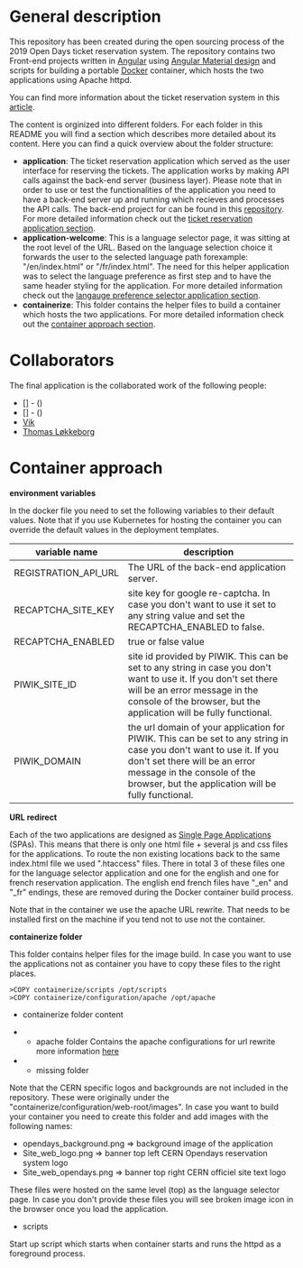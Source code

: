 # General description

This repository has been created during the open sourcing process of the 2019 Open Days ticket reservation system. The repository contains two Front-end projects written in [Angular](https://angular.io/) using [Angular Material design](https://material.angular.io/) and scripts for building a portable [Docker](https://www.docker.com/) container, which hosts the two applications using Apache httpd. 

You can find more information about the ticket reservation system in this [article](https://db-blog.web.cern.ch/blog/viktor-kozlovszky/2019-10-open-days-reservation-systems-high-level-overview-2019).

The content is orginized into different folders. For each folder in this README you will find a section which describes more detailed about its content. Here you can find a quick overview about the folder structure:
* **application**: The ticket reservation application which served as the user interface for reserving the tickets. The application works by making API calls against the back-end server (business layer). Please note that in order to use or test the functionalities of the application you need to have a back-end server up and running which recieves and processes the API calls. The back-end project for can be found in this [repository](). For more detailed information check out the [ticket reservation application section](#Ticket-reservation-application).
* **application-welcome**: This is a language selector page, it was sitting at the root level of the URL. Based on the language selection choice it forwards the user to the selected language path forexample: "/en/index.html" or "/fr/index.html". The need for this helper application was to select the language preference as first step and to have the same header styling for the application. For more detailed information check out the [langauge preference selector application section](#Langauge-preference-selector-application).
* **containerize**: This folder contains the helper files to build a container which hosts the two applications. For more detailed information check out the [container approach section](#Container-approach).

# Collaborators

The final application is the collaborated work of the following people:
* [] - ()
* [] - ()
* [Vik](https://github.com/kviktorman)
* [Thomas Løkkeborg](https://github.com/tholok97)

# Container approach

**environment variables**

In the docker file you need to set the following variables to their default values. Note that if you use Kubernetes for hosting the container you can override the default values in the deployment templates.

| variable name | description |
| --- | --- |
| REGISTRATION_API_URL | The URL of the back-end application server. |
| RECAPTCHA_SITE_KEY | site key for google re-captcha. In case you don't want to use it set to any string value and set the RECAPTCHA_ENABLED to false. |
| RECAPTCHA_ENABLED | true or false value  |
| PIWIK_SITE_ID | site id provided by PIWIK. This can be set to any string in case you don't want to use it. If you don't set there will be an error message in the console of the browser, but the application will be fully functional. |
| PIWIK_DOMAIN | the url domain of your application for PIWIK. This can be set to any string in case you don't want to use it. If you don't set there will be an error message in the console of the browser, but the application will be fully functional. |

**URL redirect**

Each of the two applications are designed as [Single Page Applications](https://en.wikipedia.org/wiki/Single-page_application) (SPAs). This means that there is only one html file + several js and css files for the applications. To route the non existing locations back to the same index.html file we used ".htaccess" files. There in total 3 of these files one for the language selector application and one for the english and one for french reservation application. The english end french files have "_en" and "_fr" endings, these are removed during the Docker container build process.

Note that in the container we use the apache URL rewrite. That needs to be installed first on the machine if you tend not to use not the container. 

**containerize folder**

This folder contains helper files for the image build. In case you want to use the applications not as container you have to copy these files to the right places. 

```
>COPY containerize/scripts /opt/scripts
>COPY containerize/configuration/apache /opt/apache
```

- containerize folder content 
* * apache folder 
Contains the apache configurations for url rewrite more information [here](#URL-redirect)

* * missing folder

Note that the CERN specific logos and backgrounds are not included in the repository. These were originally under the "containerize/configuration/web-root/images". In case you want to build your container you need to create this folder and add images with the following names:
* opendays_background.png => background image of the application
* Site_web_logo.png =>  banner top left CERN Opendays reservation system logo 
* Site_web_opendays.png =>  banner top right CERN officiel site text logo

These files were hosted on the same level (top) as the language selector page. In case you don't provide these files you will see broken image icon in the browser once you load the application.

- scripts

Start up script which starts when container starts and runs the httpd as a foreground process.
